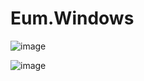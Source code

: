 # Eum.Windows

![image](https://user-images.githubusercontent.com/13438702/205497184-ed9ece87-72f6-469c-9955-1c3d9492660b.png)

![image](https://user-images.githubusercontent.com/13438702/206080379-6ff1b3e8-80fb-484d-beb8-93dc254d4aa4.png)

